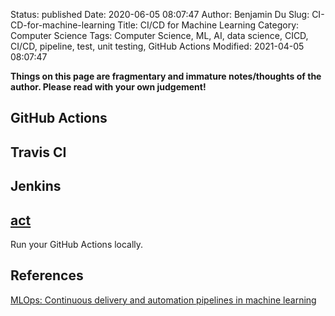 Status: published
Date: 2020-06-05 08:07:47
Author: Benjamin Du
Slug: CI-CD-for-machine-learning
Title: CI/CD for Machine Learning
Category: Computer Science
Tags: Computer Science, ML, AI, data science, CICD, CI/CD, pipeline, test, unit testing, GitHub Actions
Modified: 2021-04-05 08:07:47

**Things on this page are fragmentary and immature notes/thoughts of the author. Please read with your own judgement!**

## GitHub Actions

## Travis CI 

## Jenkins

## [act](https://github.com/nektos/act)

Run your GitHub Actions locally.

## References

[MLOps: Continuous delivery and automation pipelines in machine learning](https://cloud.google.com/solutions/machine-learning/mlops-continuous-delivery-and-automation-pipelines-in-machine-learning)